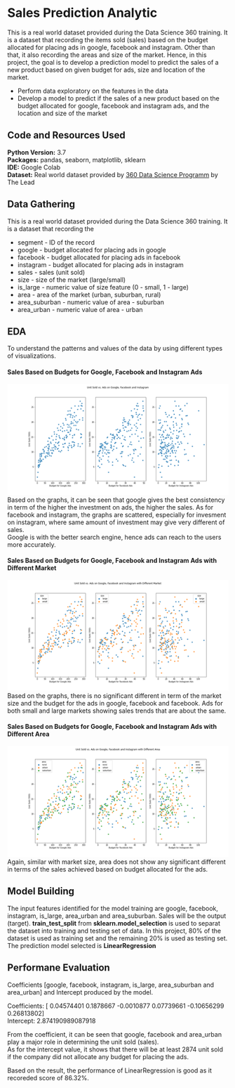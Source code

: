 # Sales Prediction Analytic

This is a real world dataset provided during the Data Science 360 training. It is a dataset that recording the items sold (sales) based on the budget allocated for placing ads in google, facebook and instagram. Other than that, it also recording the areas and size of the market. Hence, in this project, the goal is to develop a prediction model to predict the sales of a new product based on given budget for ads, size and location of the market. 

* Perform data exploratory on the features in the data
* Develop a model to predict if the sales of a new product based on the budget allocated for google, facebook and instagram ads, and the location and size of the market

## Code and Resources Used

**Python Version:** 3.7 <br>
**Packages:** pandas, seaborn, matplotlib, sklearn <br>
**IDE:** Google Colab <br>
**Dataset:** Real world dataset provided by [360 Data Science Programm](https://thelead.io/data-science-360) by The Lead 

## Data Gathering

This is a real world dataset provided during the Data Science 360 training. It is a dataset that recording the 
* segment - ID of the record 
* google - budget allocated for placing ads in google
* facebook - budget allocated for placing ads in facebook
* instagram - budget allocated for placing ads in instagram
* sales - sales (unit sold)
* size - size of the market (large/small)
* is_large - numeric value of size feature (0 - small, 1 - large)
* area - area of the market (urban, suburban, rural)
* area_suburban - numeric value of area - suburban
* area_urban - numeric value of area - urban

## EDA

To understand the patterns and values of the data by using different types of visualizations. <br>

#### Sales Based on Budgets for Google, Facebook and Instagram Ads 
![](/images/Unit_Sold_vs_Ads.png)
Based on the graphs, it can be seen that google gives the best consistency in term of the higher the investment on ads, the higher the sales. As for facebook and instagram, the graphs are scattered, especially for invesment on instagram, where same amount of investment may give very different of sales. <br>
Google is with the better search engine, hence ads can reach to the users more accurately.

#### Sales Based on Budgets for Google, Facebook and Instagram Ads with Different Market
![](/images/Unit_Sold_vs_Ads_Size.png)
Based on the graphs, there is no significant different in term of the market size and the budget for the ads in google, facebook and facebook. Ads for both small and large markets showing sales trends that are about the same. 

#### Sales Based on Budgets for Google, Facebook and Instagram Ads with Different Area 
![](/images/Unit_Sold_vs_Ads_Area.png)
Again, similar with market size, area does not show any significant different in terms of the sales achieved based on budget allocated for the ads.

## Model Building

The input features identified for the model training are google, facebook, instagram, is_large, area_urban and area_suburban. Sales will be the output (target).
**train_test_split** from **sklearn.model_selection** is used to separat the dataset into training and testing set of data. In this project, 80% of the dataset is used as training set and the remaining 20% is used as testing set. <br>
The prediction model selected is **LinearRegression**

## Performane Evaluation

Coefficients [google, facebook, instagram, is_large, area_suburban and area_urban] and Intercept produced by the model. <br>

Coefficients:  [ 0.04574401  0.1878667  -0.0010877   0.07739661 -0.10656299  0.26813802]<br>
Intercept:  2.874190989087918 <br>

From the coefficient, it can be seen that google, facebook and area_urban play a major role in determining the unit sold (sales). <br>
As for the intercept value, it shows that there will be at least 2874 unit sold if the company did not allocate any budget for placing the ads. <br>

Based on the result, the performance of LinearRegression is good as it recoreded score of   86.32%.
